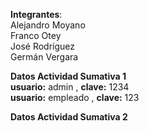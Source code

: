 **Integrantes**:  
Alejandro Moyano  
Franco Otey  
José Rodríguez  
Germán Vergara  

**Datos Actividad Sumativa 1**  
**usuario:** admin , **clave:** 1234  
**usuario:** empleado , **clave:** 123

**Datos Actividad Sumativa 2**  
